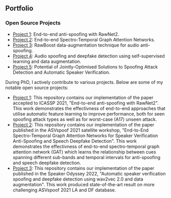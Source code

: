 <section id="portfolio">
  <h2>Portfolio</h2>
  <h3>Open Source Projects</h3>
  <ul>
    <li><a href="https://github.com/eurecom-asp/rawnet2-antispoofing">Project 1</a>: End-to-end anti-spoofing with RawNet2.</li>
    <li><a href="https://github.com/eurecom-asp/RawGAT-ST-antispoofing">Project 2</a>: End-to-end Spectro-Temporal Graph Attention Networks.</li>
    <li><a href="https://github.com/TakHemlata/RawBoost-antispoofing">Project 3</a>: RawBoost data-augmentation technique for audio anti-spoofing.</li>
    <li><a href="https://github.com/TakHemlata/SSL_Anti-spoofing">Project 4</a>: Audio spoofing and deepfake detection using self-supervised learning and data augmentation.</li>
    <li><a href="https://github.com/eurecom-asp/sasv-joint-optimisation">Project 5</a>: Potential of Jointly-Optimised Solutions to
Spoofing Attack Detection and Automatic Speaker Verification.</li>
    
  </ul>
  <p>During PhD, I actively contribute to various projects. Below are some of my notable open source projects:</p>
  <ul>
    <li><a href="https://github.com/eurecom-asp/rawnet2-antispoofing">Project 1</a>: This repository contains our implementation of the paper accepted to ICASSP 2021, "End-to-end anti-spoofing with RawNet2". This work demonstrates the effectivness of end-to-end approaches that utilise automatic feature learning to improve performance, both for seen spoofing attack types as well as for worst-case (A17) unseen attack.</li>
    <li><a href="https://github.com/eurecom-asp/RawGAT-ST-antispoofing">Project 2</a>: This repository contains our implementation of the paper published in the ASVspoof 2021 satellite workshop, "End-to-End Spectro-Temporal Graph Attention Networks for Speaker Verification Anti-Spoofing and Speech Deepfake Detection". This work demonstrates the effectivness of end-to-end spectro-temporal graph attention network (GAT) which learns the relationship between cues spanning different sub-bands and temporal intervals for anti-spoofing and speech deepfake detection.</li>
    <li><a href="https://github.com/TakHemlata/SSL_Anti-spoofing">Project 3</a>: This repository contains our implementation of the paper published in the Speaker Odyssey 2022, "Automatic speaker verification spoofing and deepfake detection using wav2vec 2.0 and data augmentation". This work produced state-of-the-art result on more challenging ASVspoof 2021 LA and DF database.</li>
  </ul>
</section>
